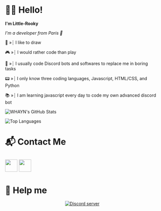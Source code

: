 # 👋🏻 Hello!
**I'm Little-Rooky**        

*I'm a developer from Paris 🥖*

📃 »┊ I like to draw

🎮 »┊ I would rather code than play

🥱 »┊ I usually code Discord bots and softwares to replace me in boring tasks

📟 »┊ I only know three coding languages, Javascript, HTML/CSS, and Python

📚 »┊ I am learning javascript every day to code my own advanced discord bot

![WHAYN's GitHub Stats](https://github-readme-stats.vercel.app/api?username=LittleRooky&show_icons=true&hide=contribs,prs&cache_seconds=86400&theme=jolly)

![Top Languages](https://github-readme-stats.vercel.app/api/top-langs/?username=LittleRooky&theme=jolly)


# 📬 Contact Me
<a href="https://www.youtube.com/channel/UCjc56_z0Gj4h1SP5DZGUKcg"><img src="https://icons-for-free.com/iconfiles/png/512/round+icon+video+youtube+icon-1320190508546598347.png" width="40"></a> <a href="https://discord.gg/beXKzY5DqM"><img src="https://cdn0.iconfinder.com/data/icons/free-social-media-set/24/discord-512.png" width="40"></a>
-----
# 🙏 Help me

<p align="center"> <a href="https://discord.gg/EMGnWbDYPu"><img src="https://canary.discordapp.com/api/guilds/817811272431173693/embed.png" alt="Discord server"></a></p>
